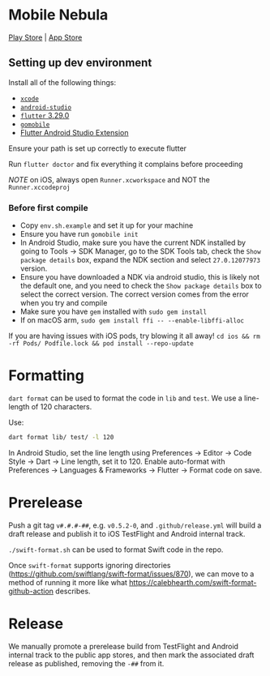 # Mobile Nebula

[Play Store](https://play.google.com/store/apps/details?id=net.defined.mobile_nebula&hl=en_US&gl=US) | [App Store](https://apps.apple.com/us/app/mobile-nebula/id1509587936)

## Setting up dev environment

Install all of the following things:

- [`xcode`](https://apps.apple.com/us/app/xcode/)
- [`android-studio`](https://developer.android.com/studio)
- [`flutter` 3.29.0](https://docs.flutter.dev/get-started/install)
- [`gomobile`](https://pkg.go.dev/golang.org/x/mobile/cmd/gomobile)
- [Flutter Android Studio Extension](https://docs.flutter.dev/get-started/editor?tab=androidstudio)

Ensure your path is set up correctly to execute flutter

Run `flutter doctor` and fix everything it complains before proceeding

*NOTE* on iOS, always open `Runner.xcworkspace` and NOT the `Runner.xccodeproj`

### Before first compile

- Copy `env.sh.example` and set it up for your machine
- Ensure you have run `gomobile init`
- In Android Studio, make sure you have the current NDK installed by going to Tools → SDK Manager, go to the SDK Tools tab, check the `Show package details` box, expand the NDK section and select `27.0.12077973` version.
- Ensure you have downloaded a NDK via android studio, this is likely not the default one, and you need to check the
  `Show package details` box to select the correct version. The correct version comes from the error when you try and compile
- Make sure you have `gem` installed with `sudo gem install`
- If on macOS arm, `sudo gem install ffi -- --enable-libffi-alloc`

If you are having issues with iOS pods, try blowing it all away! `cd ios && rm -rf Pods/ Podfile.lock && pod install --repo-update`

# Formatting

`dart format` can be used to format the code in `lib` and `test`.  We use a line-length of 120 characters.

Use:
```sh
dart format lib/ test/ -l 120
```

In Android Studio, set the line length using Preferences → Editor → Code Style → Dart → Line length, set it to 120.  Enable auto-format with Preferences → Languages & Frameworks → Flutter → Format code on save.

# Prerelease

Push a git tag `v#.#.#-##`, e.g. `v0.5.2-0`, and `.github/release.yml` will build a draft release and publish it to iOS TestFlight and Android internal track.

`./swift-format.sh` can be used to format Swift code in the repo.

Once `swift-format` supports ignoring directories (<https://github.com/swiftlang/swift-format/issues/870>), we can move to a method of running it more like what <https://calebhearth.com/swift-format-github-action> describes.

# Release

We manually promote a prerelease build from TestFlight and Android internal track to the public app stores, and then mark the associated draft release as published, removing the `-##` from it.